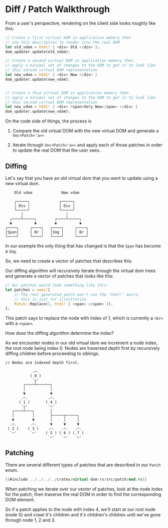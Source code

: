 # Diff / Patch Walkthrough

From a user's perspective, rendering on the client side looks roughly like this:

```rust
// Create a first virtual DOM in application memory then
// use this description to render into the real DOM
let old_vdom = html! { <div> Old </div> };
dom_updater.update(old_vdom);

// Create a second virtual DOM in application memory then
// apply a minimal set of changes to the DOM to get it to look like
// this second virtual DOM representation
let new_vdom = html! { <div> New </div> }
dom_updater.update(new_vdom);


// Create a thid virtual DOM in application memory then
// apply a minimal set of changes to the DOM to get it to look like
// this second virtual DOM representation
let new_vdom = html! { <div> <span>Very New</span> </div> }
dom_updater.update(new_vdom);
```

On the code side of things, the process is

1. Compare the old virtual DOM with the new virtual DOM and generate a `Vec<Patch<'a>>`

2. Iterate through `Vec<Patch<'a>>` and apply each of those patches in order to update the real DOM
that the user sees.

## Diffing

Let's say that you have an old virtual dom that you want to update using a new virtual dom.

 ```ignore
     Old vdom             New vdom

     ┌─────┐             ┌─────┐
     │ Div │             │ Div │
     └─────┘             └─────┘
        │                   │
   ┌────┴─────┐        ┌────┴─────┐
   ▼          ▼        ▼          ▼
┌────┐     ┌────┐   ┌────┐     ┌────┐
│Span│     │ Br │   │Img │     │ Br │
└────┘     └────┘   └────┘     └────┘
```

In our example the only thing that has changed is that the `Span` has become a `Img`.

So, we need to create a vector of patches that describes this.

Our diffing algorithm will recursively iterate through the virtual dom trees and generate a vector
of patches that looks like this:

```rust
// Our patches would look something like this:
let patches = veec![
    // The real generated patch won't use the `html!` macro,
    // this is just for illustration.
    Patch::Replace(1, html! { <span> </span> }),
];
```

This patch says to replace the node with index of 1, which is currently a `<br>` with a `<span>`.

How does the diffing algorithm determine the index?

As we encounter nodes in our old virtual dom we increment a node index, the root node being index 0.
Nodes are traversed depth first by recursively diffing children before proceeding to siblings.

 ```ignore
// Nodes are indexed depth first.

             .─.
            ( 0 )
             `┬'
         ┌────┴──────┐
         │           │
         ▼           ▼
        .─.         .─.
       ( 1 )       ( 4 )
        `┬'         `─'
    ┌────┴───┐       │
    │        │       ├─────┬─────┐
    ▼        ▼       │     │     │
   .─.      .─.      ▼     ▼     ▼
  ( 2 )    ( 3 )    .─.   .─.   .─.
   `─'      `─'    ( 5 ) ( 6 ) ( 7 )
                    `─'   `─'   `─'
 ```

## Patching


There are several different types of patches that are described in our `Patch` enum.

 ```rust
{{#include ../../../../crates/virtual-dom-rs/src/patch/mod.rs}}
 ```

When patching we iterate over our vector of patches, look at the node index for the patch, then
traverse the real DOM in order to find the corresponding DOM element.

So if a patch applies to the node with index 4, we'll start at our root node (node 0) and crawl it's children
and it's children's children until we've gone through node 1, 2 and 3.

